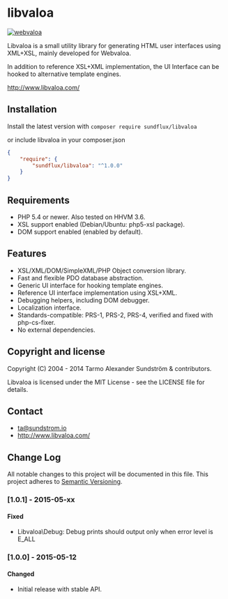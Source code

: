 libvaloa
========

[![webvaloa](https://github.com/sundflux/libvaloa/blob/master/.vendor.png)](https://github.com/sundflux/libvaloa/blob/master/.vendor.png)

Libvaloa is a small utility library for generating HTML user interfaces using XML+XSL, mainly developed for Webvaloa. 

In addition to reference XSL+XML implementation, the UI Interface can be hooked to alternative template engines.

http://www.libvaloa.com/

## Installation

Install the latest version with `composer require sundflux/libvaloa`

or include libvaloa in your composer.json

```json
{
    "require": {
        "sundflux/libvaloa": "^1.0.0"
    }
}
```

## Requirements

- PHP 5.4 or newer. Also tested on HHVM 3.6.
- XSL support enabled (Debian/Ubuntu: php5-xsl package).
- DOM support enabled (enabled by default).

## Features

- XSL/XML/DOM/SimpleXML/PHP Object conversion library.
- Fast and flexible PDO database abstraction.
- Generic UI interface for hooking template engines.
- Reference UI interface implementation using XSL+XML.
- Debugging helpers, including DOM debugger.
- Localization interface.
- Standards-compatible: PRS-1, PRS-2, PRS-4, verified and fixed with php-cs-fixer.
- No external dependencies.

## Copyright and license

Copyright (C) 2004 - 2014 Tarmo Alexander Sundström & contributors.

Libvaloa is licensed under the MIT License - see the LICENSE file for details.

## Contact

- ta@sundstrom.io
- http://www.libvaloa.com/

## Change Log
All notable changes to this project will be documented in this file.
This project adheres to [Semantic Versioning](http://semver.org/).

### [1.0.1] - 2015-05-xx
#### Fixed
- Libvaloa\Debug: Debug prints should output only when error level is E_ALL

### [1.0.0] - 2015-05-12
#### Changed
- Initial release with stable API.
